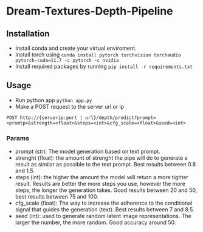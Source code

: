 # Dream-Textures-Depth-Pipeline

## Installation

- Install conda and create your virtual enviroment.
- Install torch using `conda install pytorch torchvision torchaudio pytorch-cuda=11.7 -c pytorch -c nvidia`
- Install required packages by running `pip install -r requirements.txt`

## Usage

- Run python app `python app.py`
- Make a POST request to the server url or ip

```
POST http://{serverip:port | url}/depth/predict?prompt=<promtp>&strength=<float>&steps=<int>&cfg_scale=<float>&seed=<int>
```

### Params

- prompt (str): The model generation based on text prompt.
- strenght (float): the amount of strenght the pipe will do to generate a result as similar as possible to the text prompt. Best results between 0.8 and 1.5.
- steps (int): the higher the amount the model will return a more tighter result. Results are better the more steps you use, however the more steps, the longer the generation takes. Good results between 20 and 50, best results between 75 and 100.
- cfg_scale (float): The way to increase the adherence to the conditional signal that guides the generation (text). Best results between 7 and 8.5.
- seed (int): used to generate random latent image representations. The larger the number, the more random. Good accuracy around 50.
